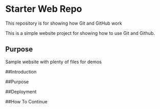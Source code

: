 # Starter Web Repo

This repository is for showing how Git and GitHub work

This is a simple website project for showing how to use Git and Github.

## Purpose

Sample website with plenty of files for demos

##Introduction

##Purpose

##Deployment

##How To Continue

